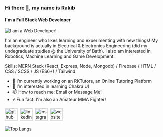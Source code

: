 ### Hi there 👋, my name is Rakib

#### I'm a Full Stack Web Developer

![I am a Web Developer!](https://images-wixmp-ed30a86b8c4ca887773594c2.wixmp.com/f/373d79c1-a0eb-43e9-87da-f64a9e08cbf2/dur8gy-2286eb12-d672-4f75-b157-0ccd27d33bf5.jpg?token=eyJ0eXAiOiJKV1QiLCJhbGciOiJIUzI1NiJ9.eyJzdWIiOiJ1cm46YXBwOjdlMGQxODg5ODIyNjQzNzNhNWYwZDQxNWVhMGQyNmUwIiwiaXNzIjoidXJuOmFwcDo3ZTBkMTg4OTgyMjY0MzczYTVmMGQ0MTVlYTBkMjZlMCIsIm9iaiI6W1t7InBhdGgiOiJcL2ZcLzM3M2Q3OWMxLWEwZWItNDNlOS04N2RhLWY2NGE5ZTA4Y2JmMlwvZHVyOGd5LTIyODZlYjEyLWQ2NzItNGY3NS1iMTU3LTBjY2QyN2QzM2JmNS5qcGcifV1dLCJhdWQiOlsidXJuOnNlcnZpY2U6ZmlsZS5kb3dubG9hZCJdfQ.zAzDYnP2AITJW-OZufxBpQpkT4YMSyVdGhEeVR_2jL4)

I'm an engineer who likes learning and experimenting with new things! My background is actually in Electrical & Electronics Engineering (did my undegraduate studies @ the University of Bath). I also am interested in Robotics, Machine Learning and Game Development.

Skills: MERN Stack (React, Express, Node, Mongodb) / Firebase / HTML / CSS / SCSS / JS (ES6+) / Tailwind

-   🔭 I’m currently working on an RKTutors, an Online Tutoring Platform
-   🌱 I’m interested in learning Chakra UI
-   📫 How to reach me: Email or Message Me!
-   ⚡ Fun fact: I'm also an Amateur MMA Fighter!

[<img src='https://cdn.jsdelivr.net/npm/simple-icons@3.0.1/icons/github.svg' alt='github' height='40'>](https://github.com/LombaxTech)&nbsp;
[<img src='https://cdn.jsdelivr.net/npm/simple-icons@3.0.1/icons/linkedin.svg' alt='linkedin' height='40'>](https://www.linkedin.com/in/rakib-khan-b2113b215/)&nbsp;
[<img src='https://cdn.jsdelivr.net/npm/simple-icons@3.0.1/icons/instagram.svg' alt='instagram' height='40'>](https://www.instagram.com/r1a2k3i4b/)&nbsp;
[<img src='https://cdn.jsdelivr.net/npm/simple-icons@3.0.1/icons/icloud.svg' alt='website' height='40'>](https://rakibkhan.netlify.app/)

[![Top Langs](https://github-readme-stats.vercel.app/api/top-langs/?username=LombaxTech)](https://github.com/anuraghazra/github-readme-stats)
